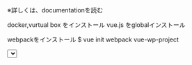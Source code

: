 ※詳しくは、documentationを読む


docker,vurtual box をインストール
vue.js をglobalインストール


webpackをインストール
$ vue init webpack vue-wp-project

<select>
・ Install vue-router? (Y/n) Y
・ Use ESLint to lint your code? (Y/n) n
・ Set up unit tests (Y/n) n
・ Setup e2e tests with Nightwatch? (Y/n) n

----------

インストールできたら
$   cd vue-wp-project
&   npm run dev


すると、こうなる
vue-wp-project
.
├─ build
│  └─ *.js
├─ config
│  └─ *.js
├─ src
│  ├─ assets
│  │   └─ logo.png
│  ├─ components
│  │   └─ HelloWorld.vue
│  ├─ router
│  │   └─ index.js
│  ├─ App.vue
│  └─ main.js
├─ static
├─ .*
├─ index.html
├─ package.json
└─ README.md

----------


wordpressをダウンロードして
wp-content　のみを以下の階層に配置
※　www/html フォルダは作成する

vue-wp-project
.
├─ www
   └─ html
   　　└─ wp-content


----------

webpackの設定ファイル書き換え
./config/index.js内、55行目辺りに記述されているbuildのPaths部分を次のように書き換えます。

// Paths
assetsRoot: path.resolve(__dirname, '../www/html/wp-content/themes/sample'),
assetsSubDirectory: 'assets',
assetsPublicPath: '/',

----------


さらに、./build/webpack.prod.conf.js内、outputに指定されている.[chunkhash]と、ExtractTextPlugin部分の.[contenthash]を削除します。

< ./build/webpack.prod.conf.js変更後記述 >

[   chunkhash  |||||| ]
  output: {
    path: config.build.assetsRoot,
    filename: utils.assetsPath('js/[name].js'),
    chunkFilename: utils.assetsPath('js/[id].js')
  },

[   contenthash  |||||| ]
    new ExtractTextPlugin({
      filename: utils.assetsPath('css/[name].css'),


----------


ここまで終えたら、下記のコマンドを実行します。

vue-wp-project 直下にて

$ npm install axios -D && npm install vuex -s
$ npm install
$ npm run build

--------------

その後、このコマンドを

$ docker-machine create --driver virtualbox vue-wp-project
$ eval $(docker-machine env vue-wp-project)
$ docker-compose up -d

--------------
ワードプレスにログイン後、http://192.168.99.100:6001　にアクセス!!




--------------   ここから環境構築編   --------------


npm run build

